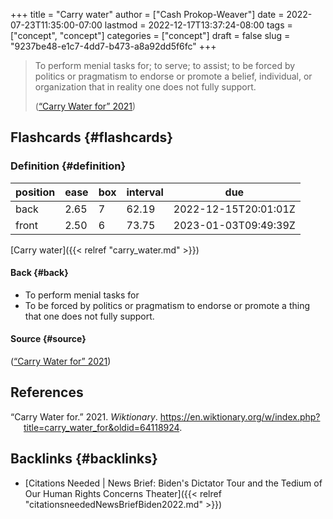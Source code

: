 +++
title = "Carry water"
author = ["Cash Prokop-Weaver"]
date = 2022-07-23T11:35:00-07:00
lastmod = 2022-12-17T13:37:24-08:00
tags = ["concept", "concept"]
categories = ["concept"]
draft = false
slug = "9237be48-e1c7-4dd7-b473-a8a92dd5f6fc"
+++

> To perform menial tasks for; to serve; to assist; to be forced by politics or pragmatism to endorse or promote a belief, individual, or organization that in reality one does not fully support.
>
> (<a href="#citeproc_bib_item_1">“Carry Water for” 2021</a>)


## Flashcards {#flashcards}


### Definition {#definition}

| position | ease | box | interval | due                  |
|----------|------|-----|----------|----------------------|
| back     | 2.65 | 7   | 62.19    | 2022-12-15T20:01:01Z |
| front    | 2.50 | 6   | 73.75    | 2023-01-03T09:49:39Z |

[Carry water]({{< relref "carry_water.md" >}})


#### Back {#back}

-   To perform menial tasks for
-   To be forced by politics or pragmatism to endorse or promote a thing that one does not fully support.


#### Source {#source}

(<a href="#citeproc_bib_item_1">“Carry Water for” 2021</a>)

## References

<style>.csl-entry{text-indent: -1.5em; margin-left: 1.5em;}</style><div class="csl-bib-body">
  <div class="csl-entry"><a id="citeproc_bib_item_1"></a>“Carry Water for.” 2021. <i>Wiktionary</i>. <a href="https://en.wiktionary.org/w/index.php?title=carry_water_for&oldid=64118924">https://en.wiktionary.org/w/index.php?title=carry_water_for&#38;oldid=64118924</a>.</div>
</div>


## Backlinks {#backlinks}

-   [Citations Needed | News Brief: Biden's Dictator Tour and the Tedium of Our Human Rights Concerns Theater]({{< relref "citationsneededNewsBriefBiden2022.md" >}})

